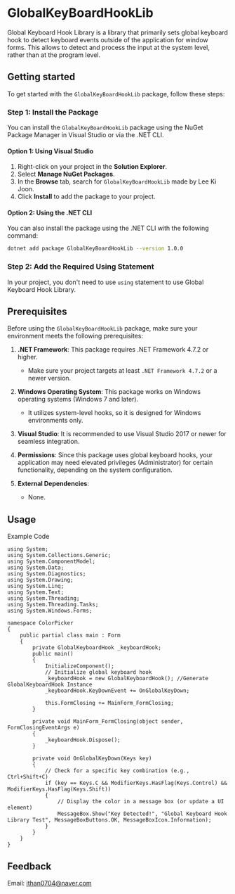 # GlobalKeyBoardHookLib

Global Keyboard Hook Library is a library that primarily sets global keyboard hook to detect keyboard events outside of the application for window forms.
This allows to detect and process the input at the system level, rather than at the program level.


## Getting started

To get started with the `GlobalKeyBoardHookLib` package, follow these steps:

### Step 1: Install the Package

You can install the `GlobalKeyBoardHookLib` package using the NuGet Package Manager in Visual Studio or via the .NET CLI.

#### Option 1: Using Visual Studio
1. Right-click on your project in the **Solution Explorer**.
2. Select **Manage NuGet Packages**.
3. In the **Browse** tab, search for `GlobalKeyBoardHookLib` made by Lee Ki Joon.
4. Click **Install** to add the package to your project.

#### Option 2: Using the .NET CLI
You can also install the package using the .NET CLI with the following command:
```bash
dotnet add package GlobalKeyBoardHookLib --version 1.0.0
```
### Step 2: Add the Required Using Statement

In your project, you don't need to use `using` statement to use Global Keyboard Hook Library.

## Prerequisites

Before using the `GlobalKeyBoardHookLib` package, make sure your environment meets the following prerequisites:

1. **.NET Framework**: This package requires .NET Framework 4.7.2 or higher.
   - Make sure your project targets at least `.NET Framework 4.7.2` or a newer version.
   
2. **Windows Operating System**: This package works on Windows operating systems (Windows 7 and later).
   - It utilizes system-level hooks, so it is designed for Windows environments only.
   
3. **Visual Studio**: It is recommended to use Visual Studio 2017 or newer for seamless integration.
   
4. **Permissions**: Since this package uses global keyboard hooks, your application may need elevated privileges (Administrator) for certain functionality, depending on the system configuration.

5. **External Dependencies**: 
   - None.

## Usage

Example Code

```
using System;
using System.Collections.Generic;
using System.ComponentModel;
using System.Data;
using System.Diagnostics;
using System.Drawing;
using System.Linq;
using System.Text;
using System.Threading;
using System.Threading.Tasks;
using System.Windows.Forms;

namespace ColorPicker
{
    public partial class main : Form
    {
        private GlobalKeyboardHook _keyboardHook;
        public main()
        {
            InitializeComponent();
            // Initialize global keyboard hook
            _keyboardHook = new GlobalKeyboardHook(); //Generate GlobalKeyboardHook Instance
            _keyboardHook.KeyDownEvent += OnGlobalKeyDown;

            this.FormClosing += MainForm_FormClosing;
        }

        private void MainForm_FormClosing(object sender, FormClosingEventArgs e)
        {
            _keyboardHook.Dispose();
        }

        private void OnGlobalKeyDown(Keys key)
        {
            // Check for a specific key combination (e.g., Ctrl+Shift+C)
            if (key == Keys.C && ModifierKeys.HasFlag(Keys.Control) && ModifierKeys.HasFlag(Keys.Shift))
            {
                // Display the color in a message box (or update a UI element)
                MessageBox.Show("Key Detected!", "Global Keyboard Hook Library Test", MessageBoxButtons.OK, MessageBoxIcon.Information);
            }
        }
    }
}

```

## Feedback

Email: ithan0704@naver.com
